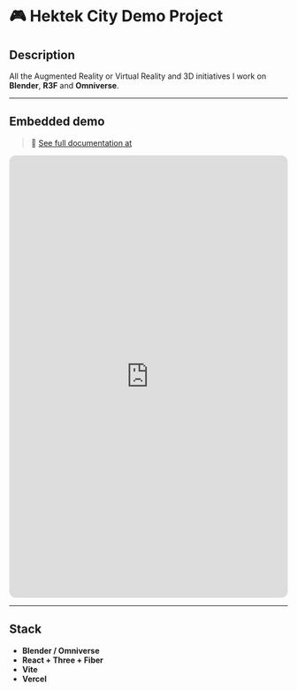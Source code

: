 # 🎮 Hektek City Demo Project

## Description
All the Augmented Reality or Virtual Reality and 3D initiatives I work on **Blender**, **R3F** and **Omniverse**.

---


## Embedded demo
> 🔗 [See full documentation at](https://hmosqueraturner.github.io/hektek-city-demo/)

<iframe
  src="https://hmosqueraturner.github.io/hektek-city-demo/"
  width="100%"
  height="800"
  style="border:none;border-radius:12px;">
</iframe>

---

## Stack
- **Blender / Omniverse**
- **React + Three + Fiber**
- **Vite**
- **Vercel**
